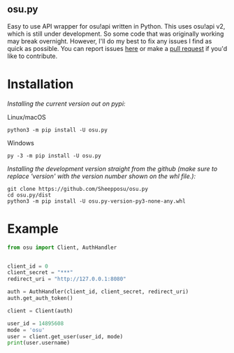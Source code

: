 osu.py
-------

Easy to use API wrapper for osu!api written in Python. This uses osu!api v2, which is still under development. So some code that was originally working may break overnight. However, I'll do my best to fix any issues I find as quick as possible. You can report issues [here](https://github.com/Sheepposu/osu.py/issues) or make a [pull request](https://github.com/Sheepposu/osu.py/pulls) if you'd like to contribute.

# Installation
*Installing the current version out on pypi:*

Linux/macOS
```commandline
python3 -m pip install -U osu.py
```
Windows
```commandline
py -3 -m pip install -U osu.py
```

*Installing the development version straight from the github (make sure to replace 'version' with the version number shown on the whl file.):*
```commandline
git clone https://github.com/Sheepposu/osu.py
cd osu.py/dist
python3 -m pip install -U osu.py-version-py3-none-any.whl
```

# Example
```Python
from osu import Client, AuthHandler


client_id = 0
client_secret = "***"
redirect_uri = "http://127.0.0.1:8080"

auth = AuthHandler(client_id, client_secret, redirect_uri)
auth.get_auth_token()

client = Client(auth)

user_id = 14895608
mode = 'osu'
user = client.get_user(user_id, mode)
print(user.username)
```
